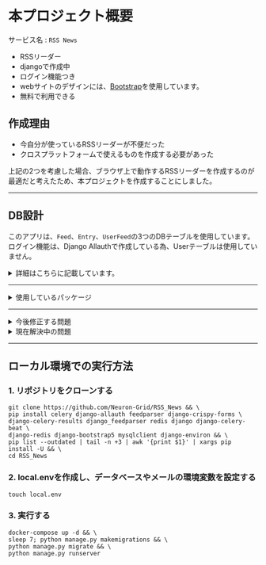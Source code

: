 # 本プロジェクト概要
サービス名 : `RSS News`
- RSSリーダー
- djangoで作成中
- ログイン機能つき
- webサイトのデザインには、[Bootstrap](https://getbootstrap.com/)を使用しています。
- 無料で利用できる

## 作成理由
- 今自分が使っているRSSリーダーが不便だった
- クロスプラットフォームで使えるものを作成する必要があった

上記の2つを考慮した場合、ブラウザ上で動作するRSSリーダーを作成するのが最適だと考えたため、本プロジェクトを作成することにしました。

***
## DB設計
このアプリは、`Feed`、`Entry`、`UserFeed`の3つのDBテーブルを使用しています。<br>
ログイン機能は、Django Allauthで作成している為、Userテーブルは使用していません。<br>
<details><summary>詳細はこちらに記載しています。</summary>

### Feedモデル
RSSフィードの情報を保存する為のモデルです。以下の属性が定義されています。
- `url`: フィードのURL。URLField型で、一意性が強制されます。
- `title`: フィードのタイトル。CharField型で、最大長は100文字です。
- `description`: フィードの説明。TextField型で、空白またはnull値が許可されます。

### Entryモデル
フィード内のエントリを表すモデルです。以下の属性が定義されています。
- `feed`: フィード。ForeignKey型で、Feedモデルと関連付けられます。
- `title`: エントリのタイトル。CharField型で、最大長は50文字です。
- `link`: エントリのリンク。URLField型です。
- `summary`: エントリの要約。TextField型です。
- `pub_date`: エントリの公開日時。DateTimeField型です。

### Subscriptionモデル
ユーザーが購読しているフィードを表すモデルです。以下の属性が定義されています。
- `user`: ユーザー。ForeignKey型で、django.contrib.auth.models.Userモデルと関連付けられます。
- `feed`: フィード。ForeignKey型で、Feedモデルと関連付けられます。
</details>

***

<details><summary>使用しているパッケージ</summary>

- [Django-Allauth](https://pypi.org/project/django-allauth/)<br>
- [feedparser](https://pypi.org/project/feedparser/)<br>
- [django_feedparser](https://pypi.org/project/django-feedparser/)<br>
- [django-crispy-forms](https://pypi.org/project/django-crispy-forms/)<br>
- [django-bootstrap5](https://pypi.org/project/django-bootstrap5/)<br>
- [django-environ](https://pypi.org/project/django-environ/)<br>
- [django-celery-beat](https://pypi.org/project/django-celery-beat/)<br>
- [django-celery-results](https://pypi.org/project/django-celery-results/)<br>

リンク先は[PyPI](https://pypi.org/)のURLとなっています。
</details>

***

<details><summary>今後修正する問題</summary>

- フィードが更新されない
- settings.pyとdocker-compose.ymlに書かれているDBの設定を環境変数に変更する
- アカウントの削除機能を追加する
- アカウントを削除するページを作成する
- webサイトのデザインを統一する
- アカウントの管理ページを作成する
</details>

<details><summary>現在解決中の問題</summary>

- フィードの更新に関する問題を最優先で解決します
- その後、アカウントの削除や管理するページを作成します
</details>

***

## ローカル環境での実行方法
### 1. リポジトリをクローンする

``` Shell
git clone https://github.com/Neuron-Grid/RSS_News && \
pip install celery django-allauth feedparser django-crispy-forms \
django-celery-results django_feedparser redis django django-celery-beat \
django-redis django-bootstrap5 mysqlclient django-environ && \
pip list --outdated | tail -n +3 | awk '{print $1}' | xargs pip install -U && \
cd RSS_News
```
### 2. local.envを作成し、データベースやメールの環境変数を設定する
``` Shell
touch local.env
```
### 3. 実行する
``` Shell
docker-compose up -d && \
sleep 7; python manage.py makemigrations && \
python manage.py migrate && \
python manage.py runserver
```